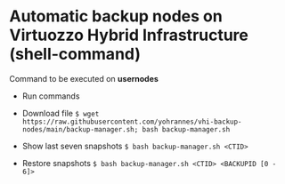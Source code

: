 # Automatic backup nodes on Virtuozzo Hybrid Infrastructure (shell-command)

Command to be executed on **usernodes**
- Run commands

- Download file
``` $ wget https://raw.githubusercontent.com/yohrannes/vhi-backup-nodes/main/backup-manager.sh; bash backup-manager.sh ```

- Show last seven snapshots
  ``` $ bash backup-manager.sh <CTID> ```

- Restore snapshots
  ``` $ bash backup-manager.sh <CTID> <BACKUPID [0 - 6]> ```
